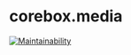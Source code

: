 # corebox.media
[![Maintainability](https://api.codeclimate.com/v1/badges/40526c06acd4e003215a/maintainability)](https://codeclimate.com/github/alexkhotkevich/corebox.media/maintainability)
